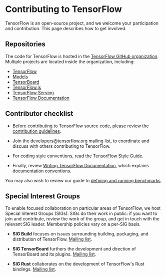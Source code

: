 # Contributing to TensorFlow

TensorFlow is an open-source project, and we welcome your participation
and contribution. This page describes how to get involved.

## Repositories

The code for TensorFlow is hosted in the [TensorFlow GitHub
organization](https://github.com/tensorflow). Multiple projects are located
inside the organization, including:

* [TensorFlow](https://github.com/tensorflow/tensorflow)
* [Models](https://github.com/tensorflow/models)
* [TensorBoard](https://github.com/tensorflow/tensorboard)
* [TensorFlow.js](https://github.com/tensorflow/tfjs)
* [TensorFlow Serving](https://github.com/tensorflow/serving)
* [TensorFlow Documentation](https://github.com/tensorflow/tensorflow/tree/master/tensorflow/docs_src)

## Contributor checklist

* Before contributing to TensorFlow source code, please review the [contribution
guidelines](https://github.com/tensorflow/tensorflow/blob/master/CONTRIBUTING.md).

* Join the
[developers@tensorflow.org](https://groups.google.com/a/tensorflow.org/d/forum/developers)
mailing list, to coordinate and discuss with others contributing to TensorFlow.

* For coding style conventions, read the [TensorFlow Style Guide](../community/style_guide.md).

* Finally, review [Writing TensorFlow Documentation](../community/documentation.md), which
  explains documentation conventions.

You may also wish to review our guide to [defining and running benchmarks](../community/benchmarks.md).

## Special Interest Groups

To enable focused collaboration on particular areas of TensorFlow, we host
Special Interest Groups (SIGs). SIGs do their work in public: if you want to
join and contribute, review the work of the group, and get in touch with the
relevant SIG leader.  Membership policies vary on a per-SIG basis.

* **SIG Build** focuses on issues surrounding building, packaging, and
  distribution of TensorFlow. [Mailing list](https://groups.google.com/a/tensorflow.org/d/forum/build).

* **SIG TensorBoard** furthers the development and direction of TensorBoard and its plugins.
  [Mailing list](https://groups.google.com/a/tensorflow.org/d/forum/sig-tensorboard).

* **SIG Rust** collaborates on the development of TensorFlow's Rust bindings.
  [Mailing list](https://groups.google.com/a/tensorflow.org/d/forum/rust).
